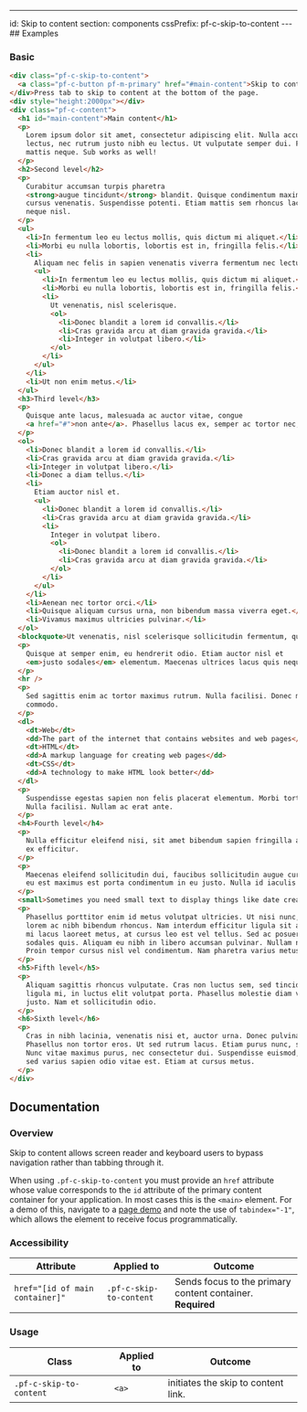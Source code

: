 ---
id: Skip to content
section: components
cssPrefix: pf-c-skip-to-content
---## Examples

### Basic

```html isFullscreen
<div class="pf-c-skip-to-content">
  <a class="pf-c-button pf-m-primary" href="#main-content">Skip to content</a>
</div>Press tab to skip to content at the bottom of the page.
<div style="height:2000px"></div>
<div class="pf-c-content">
  <h1 id="main-content">Main content</h1>
  <p>
    Lorem ipsum dolor sit amet, consectetur adipiscing elit. Nulla accumsan, metus ultrices eleifend gravida, nulla nunc varius
    lectus, nec rutrum justo nibh eu lectus. Ut vulputate semper dui. Fusce erat odio, sollicitudin vel erat vel, interdum
    mattis neque. Sub works as well!
  </p>
  <h2>Second level</h2>
  <p>
    Curabitur accumsan turpis pharetra
    <strong>augue tincidunt</strong> blandit. Quisque condimentum maximus mi, sit amet commodo arcu rutrum id. Proin pretium urna vel
    cursus venenatis. Suspendisse potenti. Etiam mattis sem rhoncus lacus dapibus facilisis. Donec at dignissim dui. Ut et
    neque nisl.
  </p>
  <ul>
    <li>In fermentum leo eu lectus mollis, quis dictum mi aliquet.</li>
    <li>Morbi eu nulla lobortis, lobortis est in, fringilla felis.</li>
    <li>
      Aliquam nec felis in sapien venenatis viverra fermentum nec lectus.
      <ul>
        <li>In fermentum leo eu lectus mollis, quis dictum mi aliquet.</li>
        <li>Morbi eu nulla lobortis, lobortis est in, fringilla felis.</li>
        <li>
          Ut venenatis, nisl scelerisque.
          <ol>
            <li>Donec blandit a lorem id convallis.</li>
            <li>Cras gravida arcu at diam gravida gravida.</li>
            <li>Integer in volutpat libero.</li>
          </ol>
        </li>
      </ul>
    </li>
    <li>Ut non enim metus.</li>
  </ul>
  <h3>Third level</h3>
  <p>
    Quisque ante lacus, malesuada ac auctor vitae, congue
    <a href="#">non ante</a>. Phasellus lacus ex, semper ac tortor nec, fringilla condimentum orci. Fusce eu rutrum tellus.
  </p>
  <ol>
    <li>Donec blandit a lorem id convallis.</li>
    <li>Cras gravida arcu at diam gravida gravida.</li>
    <li>Integer in volutpat libero.</li>
    <li>Donec a diam tellus.</li>
    <li>
      Etiam auctor nisl et.
      <ul>
        <li>Donec blandit a lorem id convallis.</li>
        <li>Cras gravida arcu at diam gravida gravida.</li>
        <li>
          Integer in volutpat libero.
          <ol>
            <li>Donec blandit a lorem id convallis.</li>
            <li>Cras gravida arcu at diam gravida gravida.</li>
          </ol>
        </li>
      </ul>
    </li>
    <li>Aenean nec tortor orci.</li>
    <li>Quisque aliquam cursus urna, non bibendum massa viverra eget.</li>
    <li>Vivamus maximus ultricies pulvinar.</li>
  </ol>
  <blockquote>Ut venenatis, nisl scelerisque sollicitudin fermentum, quam libero hendrerit ipsum, ut blandit est tellus sit amet turpis.</blockquote>
  <p>
    Quisque at semper enim, eu hendrerit odio. Etiam auctor nisl et
    <em>justo sodales</em> elementum. Maecenas ultrices lacus quis neque consectetur, et lobortis nisi molestie.
  </p>
  <hr />
  <p>
    Sed sagittis enim ac tortor maximus rutrum. Nulla facilisi. Donec mattis vulputate risus in luctus. Maecenas vestibulum interdum
    commodo.
  </p>
  <dl>
    <dt>Web</dt>
    <dd>The part of the internet that contains websites and web pages</dd>
    <dt>HTML</dt>
    <dd>A markup language for creating web pages</dd>
    <dt>CSS</dt>
    <dd>A technology to make HTML look better</dd>
  </dl>
  <p>
    Suspendisse egestas sapien non felis placerat elementum. Morbi tortor nisl, suscipit sed mi sit amet, mollis malesuada nulla.
    Nulla facilisi. Nullam ac erat ante.
  </p>
  <h4>Fourth level</h4>
  <p>
    Nulla efficitur eleifend nisi, sit amet bibendum sapien fringilla ac. Mauris euismod metus a tellus laoreet, at elementum
    ex efficitur.
  </p>
  <p>
    Maecenas eleifend sollicitudin dui, faucibus sollicitudin augue cursus non. Ut finibus eleifend arcu ut vehicula. Mauris
    eu est maximus est porta condimentum in eu justo. Nulla id iaculis sapien.
  </p>
  <small>Sometimes you need small text to display things like date created</small>
  <p>
    Phasellus porttitor enim id metus volutpat ultricies. Ut nisi nunc, blandit sed dapibus at, vestibulum in felis. Etiam iaculis
    lorem ac nibh bibendum rhoncus. Nam interdum efficitur ligula sit amet ullamcorper. Etiam tristique, leo vitae porta faucibus,
    mi lacus laoreet metus, at cursus leo est vel tellus. Sed ac posuere est. Nunc ultricies nunc neque, vitae ultricies ex
    sodales quis. Aliquam eu nibh in libero accumsan pulvinar. Nullam nec nisl placerat, pretium metus vel, euismod ipsum.
    Proin tempor cursus nisl vel condimentum. Nam pharetra varius metus non pellentesque.
  </p>
  <h5>Fifth level</h5>
  <p>
    Aliquam sagittis rhoncus vulputate. Cras non luctus sem, sed tincidunt ligula. Vestibulum at nunc elit. Praesent aliquet
    ligula mi, in luctus elit volutpat porta. Phasellus molestie diam vel nisi sodales, a eleifend augue laoreet. Sed nec eleifend
    justo. Nam et sollicitudin odio.
  </p>
  <h6>Sixth level</h6>
  <p>
    Cras in nibh lacinia, venenatis nisi et, auctor urna. Donec pulvinar lacus sed diam dignissim, ut eleifend eros accumsan.
    Phasellus non tortor eros. Ut sed rutrum lacus. Etiam purus nunc, scelerisque quis enim vitae, malesuada ultrices turpis.
    Nunc vitae maximus purus, nec consectetur dui. Suspendisse euismod, elit vel rutrum commodo, ipsum tortor maximus dui,
    sed varius sapien odio vitae est. Etiam at cursus metus.
  </p>
</div>

```

## Documentation

### Overview

Skip to content allows screen reader and keyboard users to bypass navigation rather than tabbing through it.

When using `.pf-c-skip-to-content` you must provide an `href` attribute whose value corresponds to the `id` attribute of the primary content container for your application. In most cases this is the `<main>` element. For a demo of this, navigate to a [page demo](/components/page/html-demos) and note the use of `tabindex="-1"`, which allows the element to receive focus programmatically.

### Accessibility

| Attribute | Applied to | Outcome |
| -- | -- | -- |
| `href="[id of main container]"` | `.pf-c-skip-to-content` | Sends focus to the primary content container. **Required** |

### Usage

| Class | Applied to | Outcome |
| -- | -- | -- |
| `.pf-c-skip-to-content` | `<a>` |  initiates the skip to content link. |
